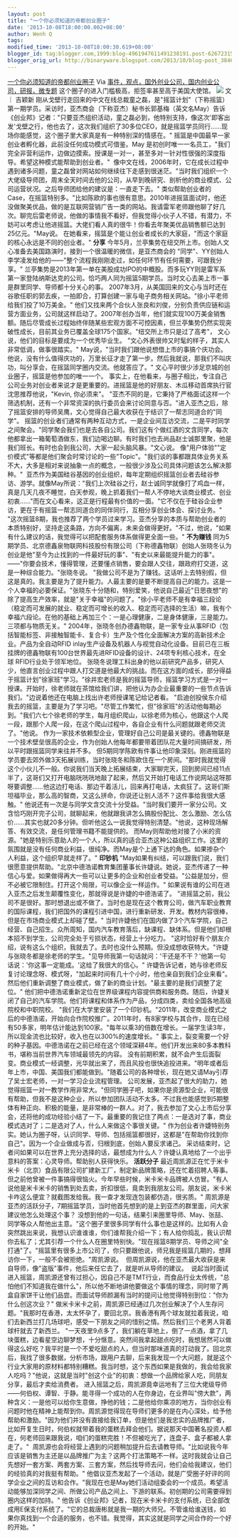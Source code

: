 ```yaml
---
layout: post
title: "一个你必须知道的帝都创业圈子"
date: '2013-10-08T18:00:00.002+08:00'
author: Wenh Q
tags: 
modified_time: '2013-10-08T18:00:30.619+08:00'
blogger_id: tag:blogger.com,1999:blog-4961947611491238191.post-6267231554083490496
blogger_orig_url: http://binaryware.blogspot.com/2013/10/blog-post_3846.html
---
```

[一个你必须知道的帝都创业圈子](http://www.kuailiyu.com/article/5332.html)
Via
[事件，观点，国外创业公司，国内创业公司，研报，微专题](http://www.kuailiyu.com/)
这个圈子的进入门槛极高，拒签率甚至高于美国大使馆。
![](http://www.kuailiyu.com/uploadfile/2013/1007/20131007124245719.jpg)
文 ｜ 吉颖新
刚从戈壁行走回来的中文在线总裁童之磊，是"摇篮计划"（下称摇篮）第一期学员。采访时，亚杰商会（下称亚杰）秘书长郭基梅（英文名May）告诉《创业邦》记者："只要亚杰组织活动，童之磊必到，他特别支持，像这次'即客出发'戈壁之行，他也去了，这次我们组织了30多位CEO，就是摇篮学员同行……现场你能感觉，这个圈子里大家真是有一种特别深的情感在。"
摇篮是中国最早一家创业者孵化器，此前没任何成功模式可借鉴。May
是初创时唯一一名员工，"我们完全非营利运作，边做边摸索。授课是一对一，甚至多对一针对性很强的深度指导。希望这种模式能帮助到创业者。" 
像中文在线，2006年时，它在成长过程中遇到诸多问题，童之磊曾对网站如何继续往下走感到很迷茫。"当时我们组织一个大佬级导师团，周末全天时间去他的公司，从早到晚研究、剖析他的商业模式、公司运营状况。之后导师团给他的建议是：一直走下去。"
类似帮助创业者的Case，在摇篮特别多。"比如陈欧的事也很有意思。2010年进摇篮面试时，他还没做聚美优品，做的是互联网营销广告一类的网站。我请雷军老师跟他聊了好几次。聊完后雷老师说，他做的事情我不看好，但我觉得小伙子人不错，有潜力，不妨可以考虑让他进摇篮。大佬们看人真的很牛！你看去年聚美优品销售额已达到25亿元。"May说。
在她看来，摇篮是个能让创业者成长的大家庭，"而这个家庭的核心永远是不同的创业者。"
**分享**
今年5月，兰亭集势在纽交所上市。创始人文心准备去美国路演时，接到一个很温暖的微信，是亚杰商会的
"同学"、YY创始人李学凌发给他的——"整个流程我刚刚走过，如任何环节有任何需要，可跟我分享。"
兰亭集势是2013年第一单在美股成功IPO的中概股。而多玩YY则是雷军系第一家登陆纳斯达克的公司。恰巧两人同为摇篮5期学员。当时文心去美上市一事是群里同学、导师都十分关心的事。
2007年3月，从美国回来的文心与当时还在谷歌任职的郭去疾，一拍即合，打算创建一家与电子商务相关网站。"徐小平老师给我们投了10万美金。"
他们又找来两个合伙人张良和刘俊，分别负责供应链和运营方面业务，公司就这样启动了。2007年创办当年，他们就实现100万美金销售额。随后尽管成长过程始终伴随某些宏观方面不可控因素，但兰亭集势仍然实现突破性成长，目前其业务已覆盖全球175个国家。"纽交所上市只是过了高考"，
文心说，他们的目标是要成为一个优秀毕业生。
"文心外表很帅又时髦的样子，其实人非常低调，做事很踏实。"
May说，"当时我们跟他说想借上市的事搞个庆功会。他说，没有什么值得庆功的，万里长征才走了第一步。然后我就说，那我们不叫庆功，叫分享会，在摇篮同学圈内交流。他就答应了。"
文心平时很少涉足京城的创业圈子，摇篮是他参加的唯一一个。
事实上，在他看来，与圈子相比，专注自己公司业务对创业者来说才是更重要的。进摇篮是他的好朋友、木瓜移动首席执行官沈思推荐他说，"Kevin,
你必须来"。
"亚杰不同的是，它秉持了严格面试这样一个筛选机制，还有一个非常资深的执行委员会来讨论同意与否。"进入亚杰之后，除了摇篮安排的导师吴鹰，文心觉得自己最大收获在于结识了一帮志同道合的"同学"。
摇篮的创业者们通常有两种互动方式，一是企业间互访交流，二是平时同学之间聚会。"同学聚会我们也是去各自公司。我们这有个做红酒的文含同学，每次他都拿出一箱葡萄酒做东，我们边喝边聊。有时我们也去尚品赵士诚那里聚，他是我们班长。有时也会到我公司，大家一起头脑风暴。"文心说。
像"用户体验""定价模式"等都是他们聚会时常讨论的一些"Topic"。"我们谈的事都跟具体业务关系不大，大多是相对来说抽象一点的概念，一般很少涉及公司具体问题该怎么解决那种。" 
亚杰作为美国硅谷基因的创业组织，每年定期组织摇篮创业者去硅谷参访、游学。就像May所说："我们上次硅谷之行，赵士诚同学就像打了鸡血一样，真是几天几夜不睡觉，白天参观，晚上抓着我们一帮人不停地大谈商业模式、创业初衷……"而在文心看来，这正是行程最有价值的一面。"它不仅在于硅谷企业参访，更在于有摇篮一帮志同道合的同伴同行，互相分享创业体会、探讨业务。"
"这次摇篮8期，我也推荐了两个学员过来学习。亚杰分享的本质与帮助创业者的本质特别好，坚持走这条路，方向不偏离，未来会做得更好。"不过，他说，"如果有什么建议的话，我觉得可以把配套服务体系做得更全面一些。"
**不为赚钱**
同为5期学员、北京德鑫泉物联网科技股份有限公司（下称德鑫物联）创始人张晓冬认为创业是他"至今为止找到的一件最好玩的事"、"有史以来最能提升能力的事"。——"你要会技术，懂得管理，还要懂点销售，要会跟人交往，跟政府打交道，这是一种综合能力。"张晓冬说。
"我做公司不是为了赚钱。这话听上去特别假，但这是真的。我主要是为了提升能力。人最主要的是要不断提高自己的能力。这是一个人幸福的必要保证。"张晓东十分随和，特别爱笑，他说自己最近"日思夜想"的除了提高生产效率，就是"关于幸福"的问题了。"徐小平老师不是有幸福三段论（稳定而可发展的就业、稳定而可增长的收入、稳定而可选择的生活）嘛，我有个幸福六段论。在他的基础上再加三个：一是心理健康，二是身体健康，三是能力。三项都与物质无关。"
2004年，张晓冬创办德鑫物联，是一家专业从事RFID（包括智能标签、非接触智能卡、复合卡）生产及个性化全面解决方案的高新技术企业。产品为全自动RFID
inlay生产设备及机器人与视觉自动化设备。目前已在三板挂牌的德鑫物联有100台世界最先进RFID设备的设计、24项专利核心技术，在全球
RFID行业处于领军地位。
张晓冬说理工科出身的他以前研究产品多，研究人少，他直言创业过程中跟人打交道是他最大的挑战。而在这方面的成长，部分得益于摇篮计划"徐家班"学习。"徐井宏老师是我的摇篮导师，摇篮学习方式是一对一授课。开始时，徐老师就在茶馆给我们讲，把他认为办企业最重要的一些节点告诉我们。"边说着他还在电脑上找出许老师授课笔记给记者看。
"启迪创投侯东介绍我去的摇篮，主要是为了学习吧。"尽管工作繁忙，但"徐家班"的活动他每期必到。"我们六七个徐老师的学生，每月组织爬山，以徐老师为核心，他跟这个人爬一段，跟那个人爬一段，在这个爬山过程中，各自企业有什么问题就跟老师交流了。"他说。
作为一家技术依赖型企业，管理好自己公司是最关键的。德鑫物联是一个技术壁垒很高的企业，作为创始人他每年都要带着团队花大量时间搞研发，所以平时跟摇篮同学来往并不多。
但5期同学陈欧有件事让他印象深刻。刚进摇篮的学员要去郊外做3天拓展训练，当时张晓冬和陈欧住在一个房间。"那时我就觉得这个小伙儿不一般。你说我们当天晚上拓展结束，大家聊完天，回到房间已经11点半了，这哥们又打开电脑咣咣咣地敲了起来，然后又开始打电话工作说网站这呀那呀要调整……他这边打电话、那边干着活儿，回来再打电话，太疯狂了。这哥们斯坦福毕业，那么高的智商，又这么拼命，你说还让别人活不？这件事给我很大感触。"
他说还有一次是与同学文含交流十分受益。"当时我们要开一家分公司。文含恰巧刚开完子公司，就聊起来，他就跟我讲怎么搞股份配比、怎么激励、怎么估价……其实也就20多分钟。但听他这么一说我觉得特别清楚。"他说，这种现场解答、有效交流，是任何管理书籍不能提供的。
而May则帮助他对接了小米的资源。"她是特别乐意助人的一个人，所以真的适合亚杰这种公益组织工作。这里的氛围就是没有任何商业利益，很纯净。而May是个上通下达的角色。如果掺杂个人利益，这个组织早就走样了。"
**印钞机**
"May如果有纠结，可以跟我们说，我们很愿意提供帮助。"北京中德浩诺教育集团董事长许婕说。她说，亚杰传递了一种信心与爱。如果做得再大一些可以让更多的企业和创业者受益。"公益是加分，但不必被它限制住。打开这个局限，可以像企业一样运作。"
如果说有谁的公司在进入亚杰之后发生颠覆性变化，那就得说是许婕的中德浩诺了。
"进摇篮之前，我公司不是很好。那时想退出或不做了。当时也是现在这个教育公司，做汽车职业教育的国际课程，我们把国外的课程引进中国，进行重新研发、开发。教材内容很棒，但是在市场商业模式上却碰了壁。"
当时许婕他们在国内做了3个汽车学院，自己经营、自己招生。众所周知，国内汽车教育落后，缺课程、缺体系。但是他们却根本招不到学生，公司完全处于亏损状态，经营上十分吃力。
"这时恰好有个朋友介绍，说有这么个组织，我就去了。去时也没什么预期。但没成想收获特大。"许婕与张晓冬都是徐老师的学生。"见导师我第一句话就问：'干还是不干？'他第一句话说：'你这事一定能成。'这给了我很大的信心。"
许婕告诉记者，她与徐老师反复讨论理念呀、模式呀，"加起来时间有几十个小时，他也亲自到我们企业来看"。然后他们重新调整了商业模式，做了新的商业计划。"最主要的是我们调整了定位。"
他们把中德浩诺重新定位在世界级课程内容提供商和服务商。随后，许婕关闭了自己的汽车学院。他们将课程和体系作为产品，分成四类，卖给全国各地高级院校和中职院校。
"我们在大学里安装了一个印钞机。"2011年，改变商业模式之后的中德浩诺，开始向合作院校推广。2011年时，有8家学校与其合作，现在已经有50多家，明年估计能达到100家。"每年以乘3的倍数在增长。一届学生读3年，所以现金流也比较好，收入也在以300%的速度增长。"
事实上，裂变需要一个好的种子基因。中德浩诺在之前已经在这个领域深耕4年。他们开发出来80多本教科书，堪称当前世界汽车领域最领先的内容。
没有前期积累，就不会产生后面裂变。商业模式一经调整，光华就出来了，而且风投也很快追投进来。"明年或者后年上市，中国、美国我们都能做到。"随着公司的各种增长，现在她又请May引荐了吴士宏老师，一对一学习企业流程管理。
公司发展，亚杰起了很大的助力，她觉得摇篮一对一教学作用非常大。"但同学圈子吧，如果你是资源型企业，可能很有帮助，但我不是这种企业，所以参加团队活动不太多。不过我也能感觉到5期整体有种正向、积极的能量，是非常棒的一群人。对了，我去参加了文心上市后分享会，还将他的成功经验小结了一下。最重要的我记住了两点：一是选对了事，商业模式选对了；二是选对了人，什么人来做这个事很关键。"
作为创业者许婕特别务实。她认为圈子呀，认识同学、导师、包括摇篮都很好，这都是"在帮助你找到你自己"。因为一个企业做成与否，归根到底，创始人要反求诸己。
采访结束时，记者问如果可以在世界上充分选择的话，最想成为什么人？许婕认真地给了一个出乎意料的答案：心灵导师。帮助别人获得快乐。
**活跃分子**
最近周凯源正在忙于米卡米卡（北京）食品有限公司扩建新工厂，制定新品牌策略，还在忙着招聘人等事。但之前他曾被一件事搞得很恼火。今年早些时候，米卡米卡品牌被人仿冒。"有人说他是米卡米卡的销售到处去卖，折扣很低，竟卖到我朋友公司。朋友说，米卡米卡咋这么便宜？就截图发给我。我一查才发现连包装都仿造，很劣质。"
周凯源是亚杰的活跃分子，7期摇篮学员，当时他首先想到的是上到亚杰的群里面，问大家建议他怎么处理这个事？
没想到他的一句话，结果引来圈里导师、May、张喆、同学等众人帮他出主意。"这个圈子里很多同学有什么事也是这样的。比如有人会突然跳出来说，我想认识谁谁谁，你们谁帮我介绍一下；有人给你捣乱，我认识帮你去私了；尤其引荐一个什么人在圈里特别快。"现在摇篮8期学员、导师之间"全打通"了。"摇篮里有很多上市公司了，你只要跟他说，师兄我是摇篮几期的，想拜访你一下，一般不会被拒绝。"周凯源说。 
但周凯源说，他在亚杰最大收获是来自导师，像"盗版"事件，他后来任它去了，就是听从导师的建议。 
说起当时面试进入摇篮，周凯源还曾有过担心，因自己不是TMT行业，而食品行业太传统，"总怕他们不知道我在做什么"，所以他不断地讲他要做这个事情的理念，同时带了两盒自家饼干让他们品尝。而面试导师颜漏有当时的提问让他觉得特别到位："你为什么创这次业？"
做米卡米卡之前，周凯源已经通过几次创业解决了个人生存问题。"我那时在香港，太太怀孕了，要回北京。我香港有两个球友就拉着我说，咱们去新西兰打几场球吧，感受一下朋友之间的惜别之情。然后我们三个老男人背着球杆就去了新西兰。
"一天夜里9点多了，我们躺在草地上，倒了一点酒，拿了几块蛋糕，边看星空边聊梦想，十分惬意。突然间我拿起甜点吃时，我想居然可以做得这么好吃？我平时是一个不爱吃甜点的人，但当时那味道真的打动我了。回北京后，我找了很多数据，分析市场，跟用户去聊，后来我发现一个大问题，就是这个行业大家用的原材料都特别糟糕。我当时想，这个东西如果是我做的，我会给我家人吃吗？"他说，这就是当时"创这个业"的初衷：想做一个品牌给家人吃，同朋友分享，最后才卖给消费者。
进入摇篮之后，周凯源竟幸运地有了三位大佬级导师——何伯权、谭智、于静。能寻得一个成功的人在你身边，在业界叫"傍大款"，两种含义：一是他可以给你生意做，挣他的钱；二是他给你乘凉的地方，当你创业有问题时他在精神上能帮到你。周凯源觉得现在导师们更多的是在内心深处，给予他帮助和激励。"因为他们并没有直接给我订单，但是他们是我忠实的品牌推广者，比如开复生日时，何伯权就带着我的蛋糕去拜会他们。据说那天中国著名投资人都在，何老师回来跟我说，咱们的蛋糕完胜！不但被吃光了，连盘子、盒子都被人拿走了。" 
周凯源也会将经营上遇到的问题稍加提升后去请教导师。"比如说我今年应该是销售为主还是以品牌推广为主？这两个打法策略不一样。这时我就会让自己先想好一套方案、两套方案、三套方案，然后找导师去问，他们会给我建议，他们的经验真的对我挺有帮助。"
他倡议亚杰发起了一个活动，就是广受圈子好评的同学企业之间的互访和合作。"我现在也是May她们活动组委会的一个成员。希望活动能够加深同学之间、所做公司产品之间上、下游的联系。初创期的公司需要得到圈内这样的加持。"
他告诉《创业邦》记者，现在米卡米卡的支付系统，已全部改成用E保支付系统了。"它的总裁唐彬就是我一期的大师兄。不管谁给谁送钱，如果你真找到一个合适的服务，也不错。我觉得，其实这就是同学之间合作的一个好的开始。"
